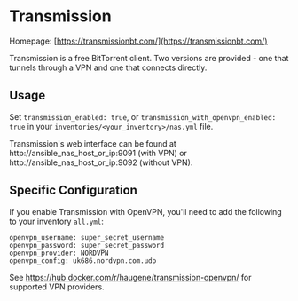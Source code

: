 # Transmission

Homepage: [https://transmissionbt.com/](https://transmissionbt.com/)

Transmission is a free BitTorrent client. Two versions are provided - one that tunnels through a VPN and one that connects
directly.

## Usage

Set `transmission_enabled: true`, or `transmission_with_openvpn_enabled: true` in your `inventories/<your_inventory>/nas.yml` file.

Transmission's web interface can be found at http://ansible_nas_host_or_ip:9091 (with VPN) or http://ansible_nas_host_or_ip:9092 (without VPN).

## Specific Configuration

If you enable Transmission with OpenVPN, you'll need to add the following to your inventory `all.yml`:

```
openvpn_username: super_secret_username
openvpn_password: super_secret_password
openvpn_provider: NORDVPN
openvpn_config: uk686.nordvpn.com.udp
```

See https://hub.docker.com/r/haugene/transmission-openvpn/ for supported VPN providers.

